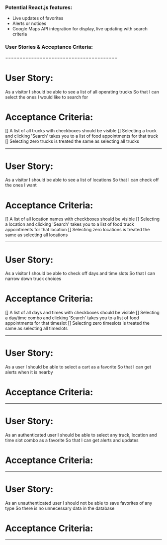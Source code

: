 ### Potential React.js features:
- Live updates of favorites
- Alerts or notices
- Google Maps API integration for display, live updating with search criteria

### User Stories & Acceptance Criteria:
=======================================
# User Story:
As a visitor
I should be able to see a list of all operating trucks
So that I can select the ones I would like to search for

# Acceptance Criteria:
[] A list of all trucks with checkboxes should be visible
[] Selecting a truck and clicking 'Search' takes you to a list of food appointments for that truck
[] Selecting zero trucks is treated the same as selecting all trucks

--------------------------------------------
# User Story:
As a visitor
I should be able to see a list of locations
So that I can check off the ones I want

# Acceptance Criteria:
[] A list of all location names with checkboxes should be visible
[] Selecting a location and clicking 'Search' takes you to a list of food truck appointments for that location
[] Selecting zero locations is treated the same as selecting all locations

--------------------------------------------
# User Story:
As a visitor
I should be able to check off days and time slots
So that I can narrow down truck choices

# Acceptance Criteria:
[] A list of all days and times with checkboxes should be visible
[] Selecting a day/time combo and clicking 'Search' takes you to a list of food appointments for that timeslot
[] Selecting zero timeslots is treated the same as selecting all timeslots

--------------------------------------------
# User Story:
As a user
I should be able to select a cart as a favorite
So that I can get alerts when it is nearby

# Acceptance Criteria:


--------------------------------------------
# User Story:
As an authenticated user
I should be able to select any truck, location and time slot combo as a favorite
So that I can get alerts and updates

# Acceptance Criteria:


--------------------------------------------
# User Story:
As an unauthenticated user
I should not be able to save favorites of any type
So there is no unnecessary data in the database

# Acceptance Criteria:


--------------------------------------------
